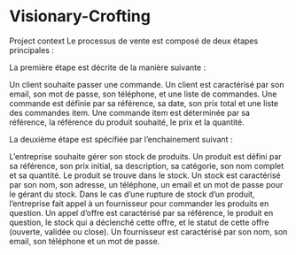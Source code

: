 # Visionary-Crofting

Project context
Le processus de vente est composé de deux étapes principales :

La première étape est décrite de la manière suivante :

Un client souhaite passer une commande. Un client est caractérisé par son email, son mot de passe, son téléphone, et une liste de commandes. Une commande est définie par sa référence, sa date, son prix total et une liste des commandes item. Une commande item est déterminée par sa référence, la référence du produit souhaité, le prix et la quantité.

La deuxième étape est spécifiée par l’enchainement suivant :

L’entreprise souhaite gérer son stock de produits. Un produit est défini par sa référence, son prix initial, sa description, sa catégorie, son nom complet et sa quantité. Le produit se trouve dans le stock. Un stock est caractérisé par son nom, son adresse, un téléphone, un email et un mot de passe pour le gérant du stock. Dans le cas d’une rupture de stock d’un produit, l’entreprise fait appel à un fournisseur pour commander les produits en question. Un appel d’offre est caractérisé par sa référence, le produit en question, le stock qui a déclenché cette offre, et le statut de cette offre (ouverte, validée ou close). Un fournisseur est caractérisé par son nom, son email, son téléphone et un mot de passe.
